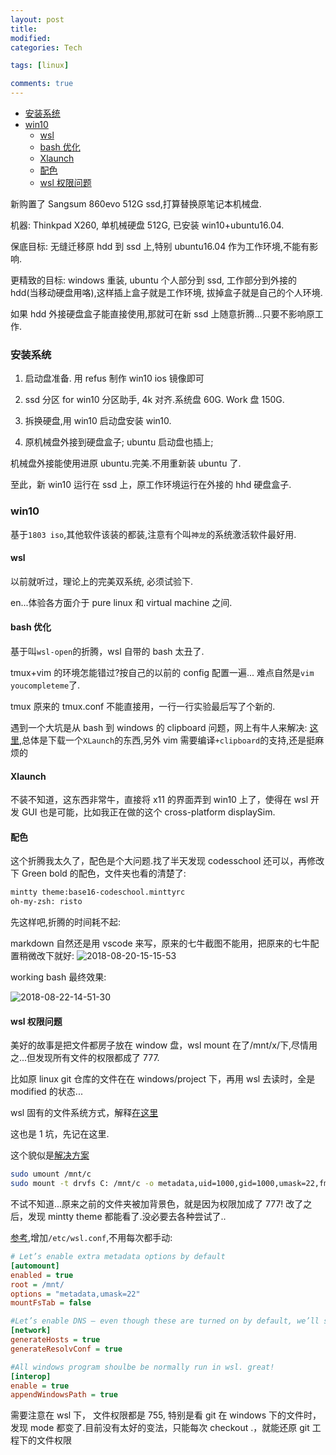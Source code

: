 ```yaml
---
layout: post
title:
modified:
categories: Tech

tags: [linux]

comments: true
---
```


<!-- TOC -->

- [安装系统](#安装系统)
- [win10](#win10)
  - [wsl](#wsl)
  - [bash 优化](#bash-优化)
  - [Xlaunch](#Xlaunch)
  - [配色](#配色)
  - [wsl 权限问题](#wsl-权限问题)

<!-- /TOC -->

新购置了 Sangsum 860evo 512G ssd,打算替换原笔记本机械盘.

机器: Thinkpad X260, 单机械硬盘 512G, 已安装 win10+ubuntu16.04.

保底目标: 无缝迁移原 hdd 到 ssd 上,特别 ubuntu16.04 作为工作环境,不能有影响.

更精致的目标: windows 重装, ubuntu 个人部分到 ssd, 工作部分到外接的 hdd(当移动硬盘用咯),这样插上盒子就是工作环境, 拔掉盒子就是自己的个人环境.

如果 hdd 外接硬盘盒子能直接使用,那就可在新 ssd 上随意折腾...只要不影响原工作.

### 安装系统

1. 启动盘准备.
   用 refus 制作 win10 ios 镜像即可

2. ssd 分区 for win10
   分区助手, 4k 对齐.系统盘 60G. Work 盘 150G.

3. 拆换硬盘,用 win10 启动盘安装 win10.

4. 原机械盘外接到硬盘盒子; ubuntu 启动盘也插上;

机械盘外接能使用进原 ubuntu.完美.不用重新装 ubuntu 了.

至此，新 win10 运行在 ssd 上，原工作环境运行在外接的 hhd 硬盘盒子.

### win10

基于`1803 iso`,其他软件该装的都装,注意有个叫`神龙`的系统激活软件最好用.

#### wsl

以前就听过，理论上的完美双系统, 必须试验下.

en...体验各方面介于 pure linux 和 virtual machine 之间.

#### bash 优化

基于叫`wsl-open`的折腾，wsl 自带的 bash 太丑了.

tmux+vim 的环境怎能错过?按自己的以前的 config 配置一遍... 难点自然是`vim youcompleteme`了.

tmux 原来的 tmux.conf 不能直接用，一行一行实验最后写了个新的.

遇到一个大坑是从 bash 到 windows 的 clipboard 问题，网上有牛人来解决:
[这里](https://github.com/Microsoft/WSL/issues/892),总体是下载一个`XLaunch`的东西,另外 vim 需要编译`+clipboard`的支持,还是挺麻烦的

#### Xlaunch

不装不知道，这东西非常牛，直接将 x11 的界面弄到 win10 上了，使得在 wsl 开发 GUI 也是可能，比如我正在做的这个 cross-platform displaySim.

#### 配色

这个折腾我太久了，配色是个大问题.找了半天发现 codesschool 还可以，再修改下 Green bold 的配色，文件夹也看的清楚了:

```sh
mintty theme:base16-codeschool.minttyrc
oh-my-zsh: risto
```

先这样吧,折腾的时间耗不起:

markdown 自然还是用 vscode 来写，原来的七牛截图不能用，把原来的七牛配置稍微改下就好:
![2018-08-20-15-15-53](https://images-1257933000.cos.ap-chengdu.myqcloud.com/2018-08-20-15-15-53.png)

working bash 最终效果:

![2018-08-22-14-51-30](https://images-1257933000.cos.ap-chengdu.myqcloud.com/2018-08-22-14-51-30.png)

#### wsl 权限问题

美好的故事是把文件都房子放在 window 盘，wsl mount 在了/mnt/x/下,尽情用之...但发现所有文件的权限都成了 777.

比如原 linux git 仓库的文件在在 windows/project 下，再用 wsl 去读时，全是 modified 的状态...

wsl 固有的文件系统方式，解释[在这里](https://github.com/Microsoft/WSL/issues/2182)

这也是 1 坑，先记在这里.

这个貌似是[解决方案](https://blogs.msdn.microsoft.com/commandline/2018/01/12/chmod-chown-wsl-improvements/)

```sh
sudo umount /mnt/c
sudo mount -t drvfs C: /mnt/c -o metadata,uid=1000,gid=1000,umask=22,fmask=111
```

不试不知道...原来之前的文件夹被加背景色，就是因为权限加成了 777! 改了之后，发现 mintty theme 都能看了.没必要去各种尝试了..

[参考](https://docs.microsoft.com/en-us/windows/wsl/wsl-config),增加`/etc/wsl.conf`,不用每次都手动:

```ini
# Let’s enable extra metadata options by default
[automount]
enabled = true
root = /mnt/
options = "metadata,umask=22"
mountFsTab = false

#Let’s enable DNS – even though these are turned on by default, we’ll specify here just to be explicit.
[network]
generateHosts = true
generateResolvConf = true

#All windows program shoulbe be normally run in wsl. great!
[interop]
enable = true
appendWindowsPath = true

```

需要注意在 wsl 下， 文件权限都是 755, 特别是看 git 在 windows 下的文件时，发现 mode 都变了.目前没有太好的变法，只能每次 checkout .，就能还原 git 工程下的文件权限
